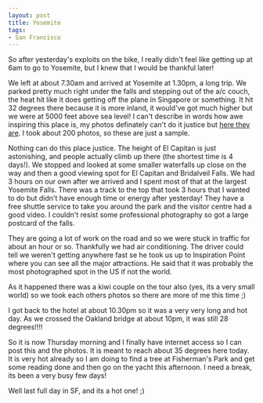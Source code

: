 ```yaml
---
layout: post
title: Yosemite
tags:
- San Francisco
---
```


So after yesterday's exploits on the bike, I really didn't feel like
getting up at 6am to go to Yosemite, but I knew that I would be thankful
later!

We left at about 7.30am and arrived at Yosemite at 1.30pm, a long trip.
We parked pretty much right under the falls and stepping out of the a/c
couch, the heat hit like it does getting off the plane in Singapore or
something. It hit 32 degrees there because it is more inland, it
would've got much higher but we were at 5000 feet above sea level! I
can't describe in words how awe inspiring this place is, my photos
definately can't do it justice but [here they
are](https://www.flickr.com/photos/daveharris/sets/72157623731821496). I
took about 200 photos, so these are just a sample.

Nothing can do this place justice. The height of El Capitan is just
astonishing, and people actually climb up there (the shortest time is 4
days!). We stopped and looked at some smaller waterfalls up close on the
way and then a good viewing spot for El Capitan and Bridalveil Falls. We
had 3 hours on our own after we arrived and I spent most of that at the
largest Yosemite Falls. There was a track to the top that took 3 hours
that I wanted to do but didn't have enough time or energy after
yesterday! They have a free shuttle service to take you around the park
and the visitor centre had a good video. I couldn't resist some
professional photography so got a large postcard of the falls.

They are going a lot of work on the road and so we were stuck in traffic
for about an hour or so. Thankfully we had air conditioning. The driver
could tell we weren't getting anywhere fast se he took us up to
Inspiration Point where you can see all the major attractions. He said
that it was probably the most photographed spot in the US if not the
world.

As it happened there was a kiwi couple on the tour also (yes, its a very
small world) so we took each others photos so there are more of me this
time ;)

I got back to the hotel at about 10.30pm so it was a very very long and
hot day. As we crossed the Oakland bridge at about 10pm, it was still 28
degrees!!!!

So it is now Thursday morning and I finally have internet access so I
can post this and the photos. It is meant to reach about 35 degrees here
today. It is very hot already so I am doing to find a tree at
Fisherman's Park and get some reading done and then go on the yacht this
afternoon. I need a break, its been a very busy few days!

Well last full day in SF, and its a hot one! ;)
